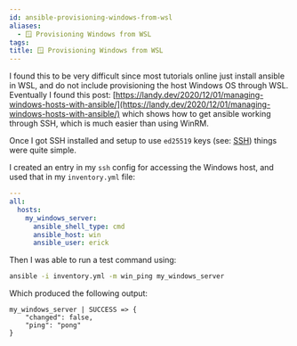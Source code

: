 ```yaml
---
id: ansible-provisioning-windows-from-wsl
aliases:
  - 🪟 Provisioning Windows from WSL
tags: 
title: 🪟 Provisioning Windows from WSL
---
```


I found this to be very difficult since most tutorials online just install ansible in WSL, and do not include provisioning the host Windows OS through WSL. Eventually I found this post: [https://landy.dev/2020/12/01/managing-windows-hosts-with-ansible/](https://landy.dev/2020/12/01/managing-windows-hosts-with-ansible/) which shows how to get ansible working through SSH, which is much easier than using WinRM.

Once I got SSH installed and setup to use `ed25519` keys (see: [SSH](https://www.notion.so/SSH-b2bd717bc003422a890660ac57cb95a2?pvs=21)) things were quite simple.

I created an entry in my `ssh` config for accessing the Windows host, and used that in my `inventory.yml` file:

```yaml
---
all:
  hosts:
    my_windows_server:
      ansible_shell_type: cmd
      ansible_host: win
      ansible_user: erick
```

Then I was able to run a test command using:

```bash
ansible -i inventory.yml -m win_ping my_windows_server
```

Which produced the following output:

```
my_windows_server | SUCCESS => {
    "changed": false,
    "ping": "pong"
}
```